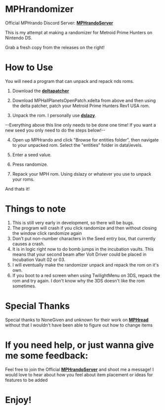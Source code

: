 # MPHrandomizer
Official MPHrando Discord Server: **[MPHrandoServer](https://discord.gg/zECrj43DgU)**

This is my attempt at making a randomizer for Metroid Prime Hunters on Nintendo DS.

Grab a fresh copy from the releases on the right!

# How to Use

You will need a program that can unpack and repack nds roms.

 1. Download the **[deltapatcher](https://www.romhacking.net/utilities/704/)**

 2. Download MPHallPlanetsOpenPatch.xdelta from above and then using the delta patcher, patch your Metroid Prime Hunters Rev1 USA rom.

 3. Unpack the rom. I personally use **[dslazy](https://www.romhacking.net/utilities/793/)**.

 --Everything above this line only needs to be done one time! If you want a new seed you only need to do the steps below!--

 4. Open up MPHrando and click "Browse for entities folder", then navigate to your unpacked rom. Select the "entities" folder in data\levels.

 5. Enter a seed value.

 6. Press randomize.

 7. Repack your MPH rom. Using dslazy or whatever you use to unpack your roms.
 
 And thats it!

# Things to note

1. This is still very early in development, so there will be bugs.
2. The program will crash if you click randomize and then without closing the window click randomize again
3. Don't put non-number characters in the Seed entry box, that currently causes a crash.
4. It is in logic right now to do bomb jumps in the incubation vaults. This means that your second beam after Volt Driver could be placed in Incubation Vault 02 or 03.
5. I will eventually make the randomizer unpack and repack the rom on it's own.
6. If you boot to a red screen when using TwilightMenu on 3DS, repack the rom and try again.  I don't know why the 3DS doesn't like the rom sometimes.

 
 # Special Thanks
 Special thanks to NoneGiven and unknown for their work on **[MPHread](https://github.com/NoneGiven/MphRead)** without that I wouldn't have been able to figure out how to change items

# If you need help, or just wanna give me some feedback:
Feel free to join the Official **[MPHrandoServer](https://discord.gg/zECrj43DgU)** and shoot me a message!
I would love to hear about how you feel about item placement or ideas for features to be added

# Enjoy!
